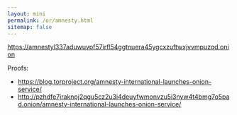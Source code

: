 ```yaml
---
layout: mini
permalink: /or/amnesty.html
sitemap: false
---
```


https://amnestyl337aduwuvpf57irfl54ggtnuera45ygcxzuftwxjvvmpuzqd.onion

Proofs:

- https://blog.torproject.org/amnesty-international-launches-onion-service/
- http://pzhdfe7jraknpj2qgu5cz2u3i4deuyfwmonvzu5i3nyw4t4bmg7o5pad.onion/amnesty-international-launches-onion-service/
